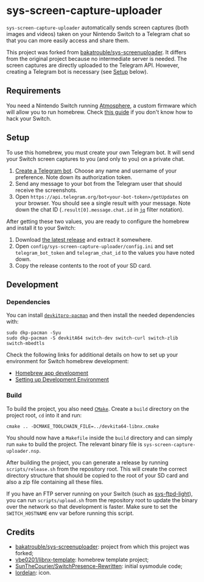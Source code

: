 # sys-screen-capture-uploader

`sys-screen-capture-uploader` automatically sends screen captures (both images and videos) taken on your Nintendo Switch to a Telegram chat so that you can more easily access and share them.

This project was forked from [bakatrouble/sys-screenuploader](https://github.com/bakatrouble/sys-screenuploader). It differs from the original project because no intermediate server is needed. The screen captures are directly uploaded to the Telegram API. However, creating a Telegram bot is necessary (see [Setup](#setup) below).

## Requirements

You need a Nintendo Switch running [Atmosphere](https://github.com/Atmosphere-NX/Atmosphere), a custom firmware which will allow you to run homebrew. Check [this guide](https://switch.homebrew.guide/index.html) if you don't know how to hack your Switch.

## Setup

To use this homebrew, you must create your own Telegram bot. It will send your Switch screen captures to you (and only to you) on a private chat.

1. [Create a Telegram bot](https://core.telegram.org/bots#3-how-do-i-create-a-bot). Choose any name and username of your preference. Note down its authorization token.
2. Send any message to your bot from the Telegram user that should receive the screenshots.
3. Open `https://api.telegram.org/bot<your-bot-token>/getUpdates` on your browser. You should see a single result with your message. Note down the chat ID (`.result[0].message.chat.id` in [`jq`](https://stedolan.github.io/jq/) filter notation).

After getting these two values, you are ready to configure the homebrew and install it to your Switch:

1. Download [the latest release](https://github.com/musse/sys-screen-capture-uploader/releases/latest) and extract it somewhere.
2. Open `config/sys-screen-capture-uploader/config.ini` and set `telegram_bot_token` and `telegram_chat_id` to the values you have noted down.
3. Copy the release contents to the root of your SD card.

## Development

### Dependencies

You can install [`devkitpro-pacman`](https://github.com/devkitPro/pacman/releases/latest) and then install the needed dependencies with:

```
sudo dkp-pacman -Syu
sudo dkp-pacman -S devkitA64 switch-dev switch-curl switch-zlib switch-mbedtls
```

Check the following links for additional details on how to set up your environment for Switch homebrew development:

- [Homebrew app development](https://switch.homebrew.guide/homebrew_dev/app_dev.html)
- [Setting up Development Environment](https://switchbrew.org/wiki/Setting_up_Development_Environment)

### Build

To build the project, you also need [`CMake`](https://cmake.org/). Create a `build` directory on the project root, `cd` into it and run:

```
cmake .. -DCMAKE_TOOLCHAIN_FILE=../devkita64-libnx.cmake
```

You should now have a `Makefile` inside the `build` directory and can simply run `make` to build the project. The relevant binary file is `sys-screen-capture-uploader.nsp`.

After building the project, you can generate a release by running `scripts/release.sh` from the repository root. This will create the correct directory structure that should be copied to the root of your SD card and also a zip file containing all these files.

If you have an FTP server running on your Switch (such as [sys-ftpd-light](https://github.com/cathery/sys-ftpd-light)), you can run `scripts/upload.sh` from the repository root to update the binary over the network so that development is faster. Make sure to set the `SWITCH_HOSTNAME` env var before running this script.

## Credits

- [bakatrouble/sys-screenuploader](https://github.com/bakatrouble/sys-screenuploader): project from which this project was forked;
- [vbe0201/libnx-template](https://github.com/vbe0201/libnx-template/): homebrew template project;
- [SunTheCourier/SwitchPresence-Rewritten](https://github.com/SunTheCourier/SwitchPresence-Rewritten): initial sysmodule code;
- [lordelan](https://github.com/lordelan): icon.
